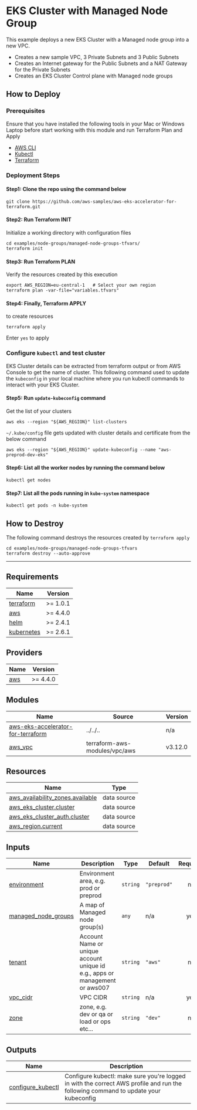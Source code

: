 # EKS Cluster with Managed Node Group

This example deploys a new EKS Cluster with a Managed node group into a new VPC.

* Creates a new sample VPC, 3 Private Subnets and 3 Public Subnets
* Creates an Internet gateway for the Public Subnets and a NAT Gateway for the
  Private Subnets
* Creates an EKS Cluster Control plane with Managed node groups

## How to Deploy

### Prerequisites

Ensure that you have installed the following tools in your Mac or Windows Laptop
before start working with this module and run Terraform Plan and Apply

* [AWS CLI](https://docs.aws.amazon.com/cli/latest/userguide/install-cliv2.html)
* [Kubectl](https://Kubernetes.io/docs/tasks/tools/)
* [Terraform](https://learn.hashicorp.com/tutorials/terraform/install-cli)

### Deployment Steps

#### Step1: Clone the repo using the command below

```shell script
git clone https://github.com/aws-samples/aws-eks-accelerator-for-terraform.git
```

#### Step2: Run Terraform INIT

Initialize a working directory with configuration files

```shell script
cd examples/node-groups/managed-node-groups-tfvars/
terraform init
```

#### Step3: Run Terraform PLAN

Verify the resources created by this execution

```shell script
export AWS_REGION=eu-central-1   # Select your own region
terraform plan -var-file="variables.tfvars"
```

#### Step4: Finally, Terraform APPLY

to create resources

```shell script
terraform apply
```

Enter `yes` to apply

### Configure `kubectl` and test cluster

EKS Cluster details can be extracted from terraform output or from AWS Console
to get the name of cluster.
This following command used to update the `kubeconfig` in your local machine
where you run kubectl commands to interact with your EKS Cluster.

#### Step5: Run `update-kubeconfig` command

Get the list of your clusters

```shell script
aws eks --region "${AWS_REGION}" list-clusters
```

`~/.kube/config` file gets updated with cluster details and certificate from
the below command

```shell script
aws eks --region "${AWS_REGION}" update-kubeconfig --name "aws-preprod-dev-eks"
```

#### Step6: List all the worker nodes by running the command below

```shell script
kubectl get nodes
```

#### Step7: List all the pods running in `kube-system` namespace

```shell script
kubectl get pods -n kube-system
```

## How to Destroy

The following command destroys the resources created by `terraform apply`

```shell script
cd examples/node-groups/managed-node-groups-tfvars
terraform destroy --auto-approve
```

---

<!--- BEGIN_TF_DOCS --->
## Requirements

| Name | Version |
|------|---------|
| <a name="requirement_terraform"></a> [terraform](#requirement\_terraform) | >= 1.0.1 |
| <a name="requirement_aws"></a> [aws](#requirement\_aws) | >= 4.4.0 |
| <a name="requirement_helm"></a> [helm](#requirement\_helm) | >= 2.4.1 |
| <a name="requirement_kubernetes"></a> [kubernetes](#requirement\_kubernetes) | >= 2.6.1 |

## Providers

| Name | Version |
|------|---------|
| <a name="provider_aws"></a> [aws](#provider\_aws) | >= 4.4.0 |

## Modules

| Name | Source | Version |
|------|--------|---------|
| <a name="module_aws-eks-accelerator-for-terraform"></a> [aws-eks-accelerator-for-terraform](#module\_aws-eks-accelerator-for-terraform) | ../../.. | n/a |
| <a name="module_aws_vpc"></a> [aws\_vpc](#module\_aws\_vpc) | terraform-aws-modules/vpc/aws | v3.12.0 |

## Resources

| Name | Type |
|------|------|
| [aws_availability_zones.available](https://registry.terraform.io/providers/hashicorp/aws/latest/docs/data-sources/availability_zones) | data source |
| [aws_eks_cluster.cluster](https://registry.terraform.io/providers/hashicorp/aws/latest/docs/data-sources/eks_cluster) | data source |
| [aws_eks_cluster_auth.cluster](https://registry.terraform.io/providers/hashicorp/aws/latest/docs/data-sources/eks_cluster_auth) | data source |
| [aws_region.current](https://registry.terraform.io/providers/hashicorp/aws/latest/docs/data-sources/region) | data source |

## Inputs

| Name | Description | Type | Default | Required |
|------|-------------|------|---------|:--------:|
| <a name="input_environment"></a> [environment](#input\_environment) | Environment area, e.g. prod or preprod | `string` | `"preprod"` | no |
| <a name="input_managed_node_groups"></a> [managed\_node\_groups](#input\_managed\_node\_groups) | A map of Managed node group(s) | `any` | n/a | yes |
| <a name="input_tenant"></a> [tenant](#input\_tenant) | Account Name or unique account unique id e.g., apps or management or aws007 | `string` | `"aws"` | no |
| <a name="input_vpc_cidr"></a> [vpc\_cidr](#input\_vpc\_cidr) | VPC CIDR | `string` | n/a | yes |
| <a name="input_zone"></a> [zone](#input\_zone) | zone, e.g. dev or qa or load or ops etc... | `string` | `"dev"` | no |

## Outputs

| Name | Description |
|------|-------------|
| <a name="output_configure_kubectl"></a> [configure\_kubectl](#output\_configure\_kubectl) | Configure kubectl: make sure you're logged in with the correct AWS profile and run the following command to update your kubeconfig |

<!--- END_TF_DOCS --->
